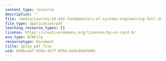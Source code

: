 ```yaml
---
content_type: resource
description: ''
file: /media/courses/16-842-fundamentals-of-systems-engineering-fall-2015/b66bcaafd34a427f8fbabedc6be65d9c_RsOCnszziDA.pdf
file_type: application/pdf
learning_resource_types: []
license: https://creativecommons.org/licenses/by-nc-sa/4.0/
ocw_type: OCWFile
resourcetype: Document
title: 3play pdf file
uid: b66bcaaf-d34a-427f-8fba-bedc6be65d9c
---
```

